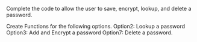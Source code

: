 Complete the code to allow the user to save, encrypt, lookup, and delete a password.

Create Functions for the following options.
Option2: Lookup a password
Option3: Add and Encrypt a password
Option7: Delete a password.